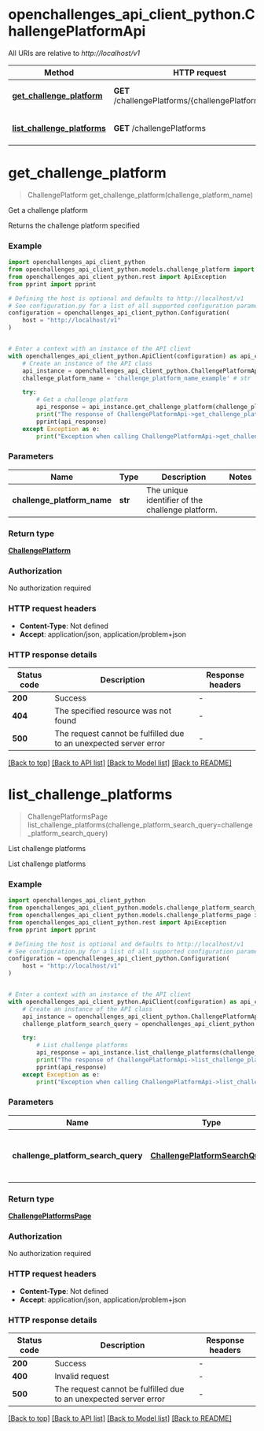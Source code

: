 # openchallenges_api_client_python.ChallengePlatformApi

All URIs are relative to *http://localhost/v1*

Method | HTTP request | Description
------------- | ------------- | -------------
[**get_challenge_platform**](ChallengePlatformApi.md#get_challenge_platform) | **GET** /challengePlatforms/{challengePlatformName} | Get a challenge platform
[**list_challenge_platforms**](ChallengePlatformApi.md#list_challenge_platforms) | **GET** /challengePlatforms | List challenge platforms


# **get_challenge_platform**
> ChallengePlatform get_challenge_platform(challenge_platform_name)

Get a challenge platform

Returns the challenge platform specified

### Example


```python
import openchallenges_api_client_python
from openchallenges_api_client_python.models.challenge_platform import ChallengePlatform
from openchallenges_api_client_python.rest import ApiException
from pprint import pprint

# Defining the host is optional and defaults to http://localhost/v1
# See configuration.py for a list of all supported configuration parameters.
configuration = openchallenges_api_client_python.Configuration(
    host = "http://localhost/v1"
)


# Enter a context with an instance of the API client
with openchallenges_api_client_python.ApiClient(configuration) as api_client:
    # Create an instance of the API class
    api_instance = openchallenges_api_client_python.ChallengePlatformApi(api_client)
    challenge_platform_name = 'challenge_platform_name_example' # str | The unique identifier of the challenge platform.

    try:
        # Get a challenge platform
        api_response = api_instance.get_challenge_platform(challenge_platform_name)
        print("The response of ChallengePlatformApi->get_challenge_platform:\n")
        pprint(api_response)
    except Exception as e:
        print("Exception when calling ChallengePlatformApi->get_challenge_platform: %s\n" % e)
```



### Parameters


Name | Type | Description  | Notes
------------- | ------------- | ------------- | -------------
 **challenge_platform_name** | **str**| The unique identifier of the challenge platform. | 

### Return type

[**ChallengePlatform**](ChallengePlatform.md)

### Authorization

No authorization required

### HTTP request headers

 - **Content-Type**: Not defined
 - **Accept**: application/json, application/problem+json

### HTTP response details

| Status code | Description | Response headers |
|-------------|-------------|------------------|
**200** | Success |  -  |
**404** | The specified resource was not found |  -  |
**500** | The request cannot be fulfilled due to an unexpected server error |  -  |

[[Back to top]](#) [[Back to API list]](../README.md#documentation-for-api-endpoints) [[Back to Model list]](../README.md#documentation-for-models) [[Back to README]](../README.md)

# **list_challenge_platforms**
> ChallengePlatformsPage list_challenge_platforms(challenge_platform_search_query=challenge_platform_search_query)

List challenge platforms

List challenge platforms

### Example


```python
import openchallenges_api_client_python
from openchallenges_api_client_python.models.challenge_platform_search_query import ChallengePlatformSearchQuery
from openchallenges_api_client_python.models.challenge_platforms_page import ChallengePlatformsPage
from openchallenges_api_client_python.rest import ApiException
from pprint import pprint

# Defining the host is optional and defaults to http://localhost/v1
# See configuration.py for a list of all supported configuration parameters.
configuration = openchallenges_api_client_python.Configuration(
    host = "http://localhost/v1"
)


# Enter a context with an instance of the API client
with openchallenges_api_client_python.ApiClient(configuration) as api_client:
    # Create an instance of the API class
    api_instance = openchallenges_api_client_python.ChallengePlatformApi(api_client)
    challenge_platform_search_query = openchallenges_api_client_python.ChallengePlatformSearchQuery() # ChallengePlatformSearchQuery | The search query used to find challenge platforms. (optional)

    try:
        # List challenge platforms
        api_response = api_instance.list_challenge_platforms(challenge_platform_search_query=challenge_platform_search_query)
        print("The response of ChallengePlatformApi->list_challenge_platforms:\n")
        pprint(api_response)
    except Exception as e:
        print("Exception when calling ChallengePlatformApi->list_challenge_platforms: %s\n" % e)
```



### Parameters


Name | Type | Description  | Notes
------------- | ------------- | ------------- | -------------
 **challenge_platform_search_query** | [**ChallengePlatformSearchQuery**](.md)| The search query used to find challenge platforms. | [optional] 

### Return type

[**ChallengePlatformsPage**](ChallengePlatformsPage.md)

### Authorization

No authorization required

### HTTP request headers

 - **Content-Type**: Not defined
 - **Accept**: application/json, application/problem+json

### HTTP response details

| Status code | Description | Response headers |
|-------------|-------------|------------------|
**200** | Success |  -  |
**400** | Invalid request |  -  |
**500** | The request cannot be fulfilled due to an unexpected server error |  -  |

[[Back to top]](#) [[Back to API list]](../README.md#documentation-for-api-endpoints) [[Back to Model list]](../README.md#documentation-for-models) [[Back to README]](../README.md)

